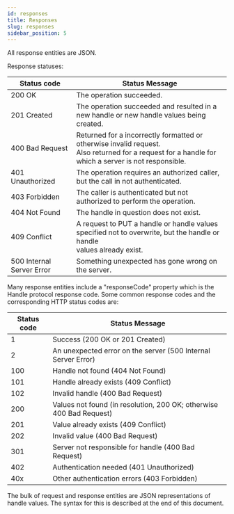 ```yaml
---
id: responses
title: Responses
slug: responses
sidebar_position: 5
---
```


All response entities are JSON.


Response statuses:

| Status code | Status Message |
|---|---|
| 200 OK            | The operation succeeded.  |
| 201 Created       | The operation succeeded and resulted in a new handle or new handle values being created.  |
| 400 Bad Request   | Returned for a incorrectly formatted or otherwise invalid request. <br/> Also returned for a request for a handle for which a server is not responsible. |
| 401 Unauthorized  | The operation requires an authorized caller, but the call in not authenticated.   |
| 403 Forbidden     | The caller is authenticated but not authorized to perform the operation.   |
| 404 Not Found     | The handle in question does not exist.   |
| 409 Conflict      |  A request to PUT a handle or handle values specified not to overwrite, but the handle or handle <br/> values already exist.  |
| 500 Internal Server Error | Something unexpected has gone wrong on the server.  |


Many response entities include a "responseCode" property which is the Handle protocol response code.
Some common response codes and the corresponding HTTP status codes are:

| Status code | Status Message |
| --- | --- |
| 1   | Success (200 OK or 201 Created)  |
| 2   | An unexpected error on the server (500 Internal Server Error) |
| 100 | Handle not found (404 Not Found)  |
| 101 | Handle already exists (409 Conflict)  |
| 102 | Invalid handle (400 Bad Request)  |
| 200 | Values not found (in resolution, 200 OK; otherwise 400 Bad Request)  |
| 201 | Value already exists (409 Conflict)  |
| 202 | Invalid value (400 Bad Request)  |
| 301 | Server not responsible for handle (400 Bad Request)  |
| 402 | Authentication needed (401 Unauthorized) |
| 40x | Other authentication errors (403 Forbidden)  |


The bulk of request and response entities are JSON representations of handle values.
The syntax for this is described at the end of this document.


